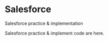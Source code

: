 # Salesforce
Salesforce practice &amp; implementation


Salesforce practice & implement code are here.
